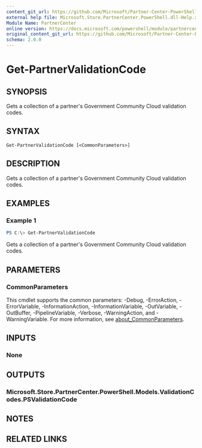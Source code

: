 ```yaml
---
content_git_url: https://github.com/Microsoft/Partner-Center-PowerShell/blob/master/docs/help/Get-PartnerValidationCode.md
external help file: Microsoft.Store.PartnerCenter.PowerShell.dll-Help.xml
Module Name: PartnerCenter
online version: https://docs.microsoft.com/powershell/module/partnercenter/Get-PartnerValidationCode
original_content_git_url: https://github.com/Microsoft/Partner-Center-PowerShell/blob/master/docs/help/Get-PartnerValidationCode.md
schema: 2.0.0
---
```


# Get-PartnerValidationCode

## SYNOPSIS
Gets a collection of a partner's Government Community Cloud validation codes.

## SYNTAX

```
Get-PartnerValidationCode [<CommonParameters>]
```

## DESCRIPTION
Gets a collection of a partner's Government Community Cloud validation codes.

## EXAMPLES

### Example 1
```powershell
PS C:\> Get-PartnerValidationCode
```

Gets a collection of a partner's Government Community Cloud validation codes.

## PARAMETERS

### CommonParameters
This cmdlet supports the common parameters: -Debug, -ErrorAction, -ErrorVariable, -InformationAction, -InformationVariable, -OutVariable, -OutBuffer, -PipelineVariable, -Verbose, -WarningAction, and -WarningVariable. For more information, see [about_CommonParameters](http://go.microsoft.com/fwlink/?LinkID=113216).

## INPUTS

### None

## OUTPUTS

### Microsoft.Store.PartnerCenter.PowerShell.Models.ValidationCodes.PSValidationCode

## NOTES

## RELATED LINKS
